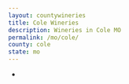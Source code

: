 ```yaml
---
layout: countywineries
title: Cole Wineries
description: Wineries in Cole MO
permalink: /mo/cole/
county: cole
state: mo
---
```

-
